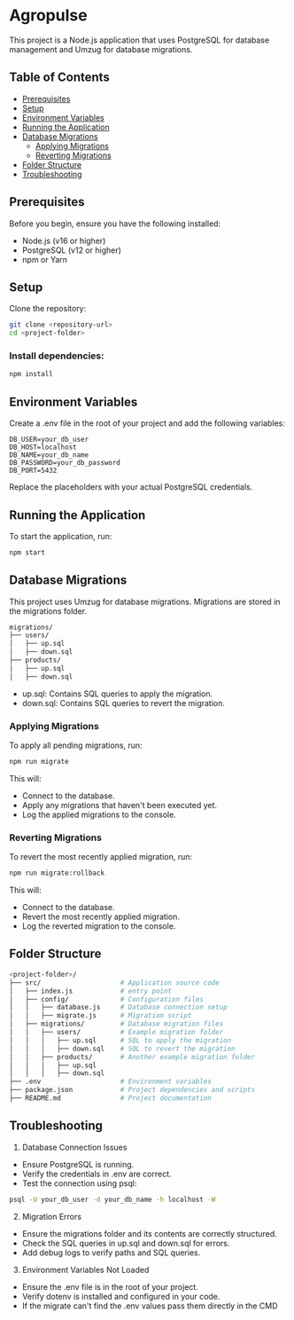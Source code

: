 # Agropulse
This project is a Node.js application that uses PostgreSQL for database management and Umzug for database migrations.

## Table of Contents
- [Prerequisites](#prerequisites)
- [Setup](#setup)
- [Environment Variables](#environment-variables)
- [Running the Application](#running-the-application)
- [Database Migrations](#database-migrations)
  - [Applying Migrations](#applying-migrations)
  - [Reverting Migrations](#reverting-migrations)
- [Folder Structure](#folder-structure)
- [Troubleshooting](#troubleshooting)

## Prerequisites
Before you begin, ensure you have the following installed:

- Node.js (v16 or higher)
- PostgreSQL (v12 or higher)
- npm or Yarn

## Setup
Clone the repository:

```bash
git clone <repository-url>
cd <project-folder>
```

### Install dependencies:
```bash
npm install
```

## Environment Variables
Create a .env file in the root of your project and add the following variables:
```
DB_USER=your_db_user
DB_HOST=localhost
DB_NAME=your_db_name
DB_PASSWORD=your_db_password
DB_PORT=5432
```
Replace the placeholders with your actual PostgreSQL credentials.

## Running the Application
To start the application, run:
```bash
npm start
```

## Database Migrations
This project uses Umzug for database migrations. Migrations are stored in the migrations folder.
```bash
migrations/
├── users/
│   ├── up.sql
│   ├── down.sql
├── products/
│   ├── up.sql
│   ├── down.sql
```
- up.sql: Contains SQL queries to apply the migration.
- down.sql: Contains SQL queries to revert the migration.

### Applying Migrations
To apply all pending migrations, run:
```bash
npm run migrate
```
This will:
- Connect to the database.
- Apply any migrations that haven't been executed yet.
- Log the applied migrations to the console.

### Reverting Migrations
To revert the most recently applied migration, run:
```bash
npm run migrate:rollback
```
This will:
- Connect to the database.
- Revert the most recently applied migration.
- Log the reverted migration to the console.

## Folder Structure
```bash
<project-folder>/
├── src/                    # Application source code
│   ├── index.js            # entry point
│   ├── config/             # Configuration files
│   │   ├── database.js     # Database connection setup
│   │   ├── migrate.js      # Migration script
│   ├── migrations/         # Database migration files
│   │   ├── users/          # Example migration folder
│   │   │   ├── up.sql      # SQL to apply the migration
│   │   │   ├── down.sql    # SQL to revert the migration
│   │   ├── products/       # Another example migration folder
│   │   │   ├── up.sql
│   │   │   ├── down.sql
├── .env                    # Environment variables
├── package.json            # Project dependencies and scripts
├── README.md               # Project documentation


```

## Troubleshooting
1. Database Connection Issues
- Ensure PostgreSQL is running.
- Verify the credentials in .env are correct.
- Test the connection using psql:
```bash
psql -U your_db_user -d your_db_name -h localhost -W
```
2. Migration Errors
- Ensure the migrations folder and its contents are correctly structured.
- Check the SQL queries in up.sql and down.sql for errors.
- Add debug logs to verify paths and SQL queries.

3. Environment Variables Not Loaded
- Ensure the .env file is in the root of your project.
- Verify dotenv is installed and configured in your code.
- If the migrate can't find the .env values pass them directly in the CMD
